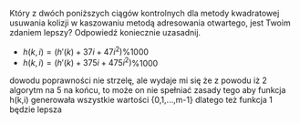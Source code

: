 Który z dwóch poniższych ciągów kontrolnych dla metody kwadratowej usuwania kolizji w kaszowaniu metodą adresowania otwartego, jest Twoim zdaniem lepszy? Odpowiedź koniecznie uzasadnij.
- $h(k,i) = (h'(k)+37i+47i^2)$%$1000$
- $h(k,i) = (h'(k)+375i+475i^2)$%$1000$

dowodu poprawności nie strzelę, ale wydaje mi się że z powodu iż 2 algorytm na 5 na końcu, to może on nie spełniać zasady tego aby funkcja h(k,i) generowała wszystkie wartości {0,1,...,m-1} dlatego też funkcja 1 będzie lepsza

